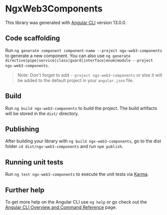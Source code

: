 # NgxWeb3Components

This library was generated with [Angular CLI](https://github.com/angular/angular-cli) version 13.0.0.

## Code scaffolding

Run `ng generate component component-name --project ngx-web3-components` to generate a new component. You can also use `ng generate directive|pipe|service|class|guard|interface|enum|module --project ngx-web3-components`.
> Note: Don't forget to add `--project ngx-web3-components` or else it will be added to the default project in your `angular.json` file. 

## Build

Run `ng build ngx-web3-components` to build the project. The build artifacts will be stored in the `dist/` directory.

## Publishing

After building your library with `ng build ngx-web3-components`, go to the dist folder `cd dist/ngx-web3-components` and run `npm publish`.

## Running unit tests

Run `ng test ngx-web3-components` to execute the unit tests via [Karma](https://karma-runner.github.io).

## Further help

To get more help on the Angular CLI use `ng help` or go check out the [Angular CLI Overview and Command Reference](https://angular.io/cli) page.
